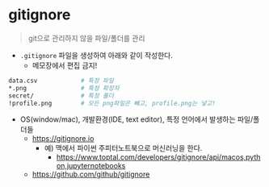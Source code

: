 # gitignore

> git으로 관리하지 않을 파일/폴더를 관리

- `.gitignore` 파일을 생성하여 아래와 같이 작성한다.
  - 메모장에서 편집 금지!

```bash
data.csv			# 특정 파일
*.png				# 특정 확장자
secret/				# 특정 폴더
!profile.png	    # 모든 png파일은 빼고, profile.png는 넣고!
```

- OS(window/mac), 개발환경(IDE, text editor), 특정 언어에서 발생하는 파일/폴더들
  - https://gitignore.io
    - 예) 맥에서 파이썬 주피터노트북으로 머신러닝을 한다.
      - https://www.toptal.com/developers/gitignore/api/macos,python,jupyternotebooks
  - https://github.com/github/gitignore

